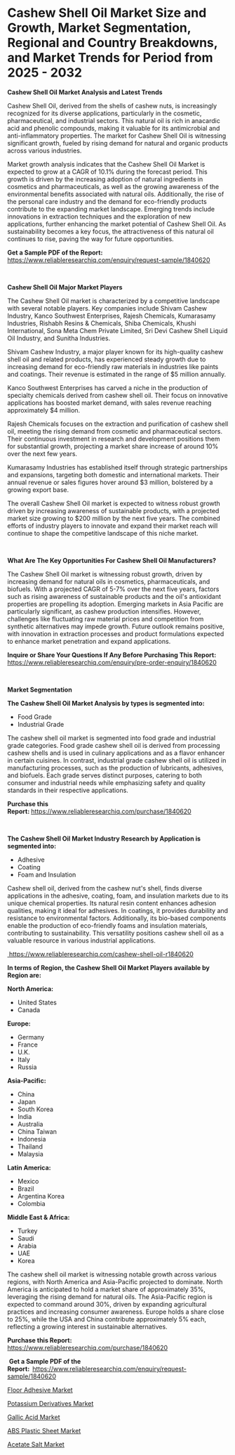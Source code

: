 <p><h1>Cashew Shell Oil Market Size and Growth, Market Segmentation, Regional and Country Breakdowns, and Market Trends for Period from 2025 -  2032</h1></p><p><strong>Cashew Shell Oil Market Analysis and Latest Trends</strong></p>
<p><p>Cashew Shell Oil, derived from the shells of cashew nuts, is increasingly recognized for its diverse applications, particularly in the cosmetic, pharmaceutical, and industrial sectors. This natural oil is rich in anacardic acid and phenolic compounds, making it valuable for its antimicrobial and anti-inflammatory properties. The market for Cashew Shell Oil is witnessing significant growth, fueled by rising demand for natural and organic products across various industries.</p><p>Market growth analysis indicates that the Cashew Shell Oil Market is expected to grow at a CAGR of 10.1% during the forecast period. This growth is driven by the increasing adoption of natural ingredients in cosmetics and pharmaceuticals, as well as the growing awareness of the environmental benefits associated with natural oils. Additionally, the rise of the personal care industry and the demand for eco-friendly products contribute to the expanding market landscape. Emerging trends include innovations in extraction techniques and the exploration of new applications, further enhancing the market potential of Cashew Shell Oil. As sustainability becomes a key focus, the attractiveness of this natural oil continues to rise, paving the way for future opportunities.</p></p>
<p><strong>Get a Sample PDF of the Report:&nbsp;</strong> <a href="https://www.reliableresearchiq.com/enquiry/request-sample/1840620?utm_campaign=1896&utm_medium=2&utm_source=Github&utm_content=ia&utm_term=15022025&utm_id=cashew-shell-oil">https://www.reliableresearchiq.com/enquiry/request-sample/1840620</a></p>
<p>&nbsp;</p>
<p><strong>Cashew Shell Oil Major Market Players</strong></p>
<p><p>The Cashew Shell Oil market is characterized by a competitive landscape with several notable players. Key companies include Shivam Cashew Industry, Kanco Southwest Enterprises, Rajesh Chemicals, Kumarasamy Industries, Rishabh Resins & Chemicals, Shiba Chemicals, Khushi International, Sona Meta Chem Private Limited, Sri Devi Cashew Shell Liquid Oil Industry, and Sunitha Industries.</p><p>Shivam Cashew Industry, a major player known for its high-quality cashew shell oil and related products, has experienced steady growth due to increasing demand for eco-friendly raw materials in industries like paints and coatings. Their revenue is estimated in the range of $5 million annually.</p><p>Kanco Southwest Enterprises has carved a niche in the production of specialty chemicals derived from cashew shell oil. Their focus on innovative applications has boosted market demand, with sales revenue reaching approximately $4 million.</p><p>Rajesh Chemicals focuses on the extraction and purification of cashew shell oil, meeting the rising demand from cosmetic and pharmaceutical sectors. Their continuous investment in research and development positions them for substantial growth, projecting a market share increase of around 10% over the next few years.</p><p>Kumarasamy Industries has established itself through strategic partnerships and expansions, targeting both domestic and international markets. Their annual revenue or sales figures hover around $3 million, bolstered by a growing export base.</p><p>The overall Cashew Shell Oil market is expected to witness robust growth driven by increasing awareness of sustainable products, with a projected market size growing to $200 million by the next five years. The combined efforts of industry players to innovate and expand their market reach will continue to shape the competitive landscape of this niche market.</p></p>
<p>&nbsp;</p>
<p><strong>What Are The Key Opportunities For Cashew Shell Oil Manufacturers?</strong></p>
<p><p>The Cashew Shell Oil market is witnessing robust growth, driven by increasing demand for natural oils in cosmetics, pharmaceuticals, and biofuels. With a projected CAGR of 5-7% over the next five years, factors such as rising awareness of sustainable products and the oil's antioxidant properties are propelling its adoption. Emerging markets in Asia Pacific are particularly significant, as cashew production intensifies. However, challenges like fluctuating raw material prices and competition from synthetic alternatives may impede growth. Future outlook remains positive, with innovation in extraction processes and product formulations expected to enhance market penetration and expand applications.</p></p>
<p><strong>Inquire or Share Your Questions If Any Before Purchasing This Report:</strong> <a href="https://www.reliableresearchiq.com/enquiry/pre-order-enquiry/1840620?utm_campaign=1896&utm_medium=2&utm_source=Github&utm_content=ia&utm_term=15022025&utm_id=cashew-shell-oil">https://www.reliableresearchiq.com/enquiry/pre-order-enquiry/1840620</a></p>
<p>&nbsp;</p>
<p><strong>Market Segmentation</strong></p>
<p><strong>The Cashew Shell Oil Market Analysis by types is segmented into:</strong></p>
<p><ul><li>Food Grade</li><li>Industrial Grade</li></ul></p>
<p><p>The cashew shell oil market is segmented into food grade and industrial grade categories. Food grade cashew shell oil is derived from processing cashew shells and is used in culinary applications and as a flavor enhancer in certain cuisines. In contrast, industrial grade cashew shell oil is utilized in manufacturing processes, such as the production of lubricants, adhesives, and biofuels. Each grade serves distinct purposes, catering to both consumer and industrial needs while emphasizing safety and quality standards in their respective applications.</p></p>
<p><strong>Purchase this Report:&nbsp;</strong><a href="https://www.reliableresearchiq.com/purchase/1840620?utm_campaign=1896&utm_medium=2&utm_source=Github&utm_content=ia&utm_term=15022025&utm_id=cashew-shell-oil">https://www.reliableresearchiq.com/purchase/1840620</a></p>
<p>&nbsp;</p>
<p><strong>The Cashew Shell Oil Market Industry Research by Application is segmented into:</strong></p>
<p><ul><li>Adhesive</li><li>Coating</li><li>Foam and Insulation</li></ul></p>
<p><p>Cashew shell oil, derived from the cashew nut's shell, finds diverse applications in the adhesive, coating, foam, and insulation markets due to its unique chemical properties. Its natural resin content enhances adhesion qualities, making it ideal for adhesives. In coatings, it provides durability and resistance to environmental factors. Additionally, its bio-based components enable the production of eco-friendly foams and insulation materials, contributing to sustainability. This versatility positions cashew shell oil as a valuable resource in various industrial applications.</p></p>
<p><a href="https://www.reliableresearchiq.com/cashew-shell-oil-r1840620?utm_campaign=1896&utm_medium=2&utm_source=Github&utm_content=ia&utm_term=15022025&utm_id=cashew-shell-oil">&nbsp;https://www.reliableresearchiq.com/cashew-shell-oil-r1840620</a></p>
<p><strong>In terms of Region, the Cashew Shell Oil Market Players available by Region are:</strong></p>
<p>
    <p> <strong> North America: </strong>
        <ul>
            <li>United States</li>
            <li>Canada</li>
        </ul>
        </p> 
    <p> <strong> Europe: </strong>
        <ul>
            <li>Germany</li>
            <li>France</li>
            <li>U.K.</li>
            <li>Italy</li>
            <li>Russia</li>
        </ul>
        </p> 
    <p> <strong> Asia-Pacific: </strong>
        <ul>
            <li>China</li>
            <li>Japan</li>
            <li>South Korea</li>
            <li>India</li>
            <li>Australia</li>
            <li>China Taiwan</li>
            <li>Indonesia</li>
            <li>Thailand</li>
            <li>Malaysia</li>
        </ul>
        </p> 
    <p> <strong> Latin America: </strong>
        <ul>
            <li>Mexico</li>
            <li>Brazil</li>
            <li>Argentina Korea</li>
            <li>Colombia</li>
        </ul>
        </p> 
    <p> <strong> Middle East & Africa: </strong>
        <ul>
            <li>Turkey</li>
            <li>Saudi</li>
            <li>Arabia</li>
            <li>UAE</li>
            <li>Korea</li>
        </ul>
    </p>
    </p>
<p><p>The cashew shell oil market is witnessing notable growth across various regions, with North America and Asia-Pacific projected to dominate. North America is anticipated to hold a market share of approximately 35%, leveraging the rising demand for natural oils. The Asia-Pacific region is expected to command around 30%, driven by expanding agricultural practices and increasing consumer awareness. Europe holds a share close to 25%, while the USA and China contribute approximately 5% each, reflecting a growing interest in sustainable alternatives.</p></p>
<p><strong>Purchase this Report: </strong><a href="https://www.reliableresearchiq.com/purchase/1840620?utm_campaign=1896&utm_medium=2&utm_source=Github&utm_content=ia&utm_term=15022025&utm_id=cashew-shell-oil">https://www.reliableresearchiq.com/purchase/1840620</a></p>
<p>&nbsp;<strong>Get a Sample PDF of the Report:&nbsp;&nbsp;</strong><a href="https://www.reliableresearchiq.com/enquiry/request-sample/1840620?utm_campaign=1896&utm_medium=2&utm_source=Github&utm_content=ia&utm_term=15022025&utm_id=cashew-shell-oil">https://www.reliableresearchiq.com/enquiry/request-sample/1840620</a></p>
<p><strong></strong></p>
<p><p><a href="https://www.linkedin.com/pulse/floor-adhesive-market-size-global-revenue-sales-volume-share-vqmgc?utm_campaign=1896&utm_medium=2&utm_source=Github&utm_content=ia&utm_term=15022025&utm_id=cashew-shell-oil">Floor Adhesive Market</a></p><p><a href="https://github.com/ajayanhaizan/Market-Research-Report-List-1/blob/main/potassium-derivatives-market.md?utm_campaign=1896&utm_medium=2&utm_source=Github&utm_content=ia&utm_term=15022025&utm_id=cashew-shell-oil">Potassium Derivatives Market</a></p><p><a href="https://www.linkedin.com/pulse/gallic-acid-industry-resonance-115-amplification-across-domains-fwoxc?utm_campaign=1896&utm_medium=2&utm_source=Github&utm_content=ia&utm_term=15022025&utm_id=cashew-shell-oil">Gallic Acid Market</a></p><p><a href="https://github.com/berbelsagwan/Market-Research-Report-List-1/blob/main/abs-plastic-sheet-market.md?utm_campaign=1896&utm_medium=2&utm_source=Github&utm_content=ia&utm_term=15022025&utm_id=cashew-shell-oil">ABS Plastic Sheet Market</a></p><p><a href="https://www.linkedin.com/pulse/assessing-competition-acetate-salt-market-strengths-limitations-13rtc?utm_campaign=1896&utm_medium=2&utm_source=Github&utm_content=ia&utm_term=15022025&utm_id=cashew-shell-oil">Acetate Salt Market</a></p></p>